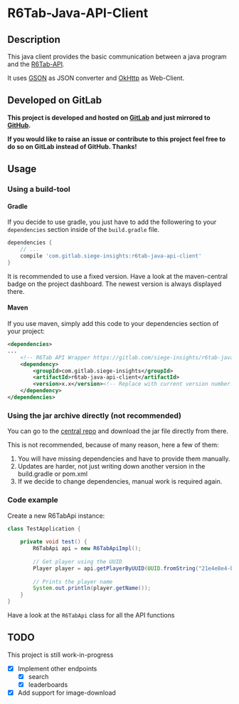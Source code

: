 # R6Tab-Java-API-Client
## Description
This java client provides the basic communication between a java program and the [R6Tab-API](https://github.com/Tabwire/R6Tab-API).

It uses [GSON](https://github.com/google/gson) as JSON converter and [OkHttp](https://square.github.io/okhttp/) as Web-Client.

## Developed on GitLab
**This project is developed and hosted on [GitLab](https://gitlab.com/siege-insights/r6tab-java-api-client) and just mirrored to [GitHub](https://github.com/RAYs3T/r6tab-java-api-client).**

**If you would like to raise an issue or contribute to this project feel free to do so on GitLab instead of GitHub. Thanks!**

## Usage
### Using a build-tool
#### Gradle
If you decide to use gradle, you just have to add the followering to your `dependencies` section inside of the `build.gradle` file.

```gradle
dependencies {
    // ...
    compile 'com.gitlab.siege-insights:r6tab-java-api-client'
}
```

It is recommended to use a fixed version. 
Have a look at the maven-central badge on the project dashboard.
The newest version is always displayed there.


#### Maven
If you use maven, simply add this code to your dependencies section of your project:
```xml
<dependencies>
...
    <!-- R6Tab API Wrapper https://gitlab.com/siege-insights/r6tab-java-api-client -->
    <dependency>
        <groupId>com.gitlab.siege-insights</groupId>
        <artifactId>r6tab-java-api-client</artifactId>
        <version>x.x</version><!-- Replace with current version number! -->
    </dependency>
</dependencies>
```

### Using the jar archive directly (not recommended)
You can go to the [central repo](https://search.maven.org/artifact/com.gitlab.siege-insights/r6tab-java-api-client/0.6-alpha/jar) and download the jar file directly from there.

This is not recommended, because of many reason, here a few of them:
1. You will have missing dependencies and have to provide them manually.
2. Updates are harder, not just writing down another version in the build.gradle or pom.xml
3. If we decide to change dependencies, manual work is required again.


### Code example


Create a new R6TabApi instance:

```java
class TestApplication {
    
    private void test() {
        R6TabApi api = new R6TabApiImpl();
        
        // Get player using the UUID
        Player player = api.getPlayerByUUID(UUID.fromString("21e4e8e4-b70a-4f8a-be4d-d0db7c8c9076"));
        
        // Prints the player name
        System.out.println(player.getName());
    }    
}

```

Have a look at the `R6TabApi` class for all the API functions

## TODO
This project is still work-in-progress


* [x] Implement other endpoints
  * [x] search
  * [x] leaderboards
* [x] Add support for image-download